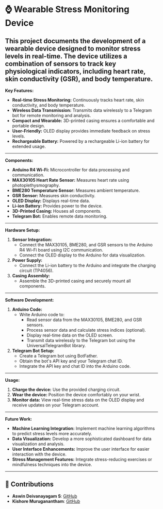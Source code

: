 # ⌚ Wearable Stress Monitoring Device

This project documents the development of a wearable device designed to monitor stress levels in real-time. The device utilizes a combination of sensors to track key physiological indicators, including heart rate, skin conductivity (GSR), and body temperature. 
---
**Key Features:**

* **Real-time Stress Monitoring:** Continuously tracks heart rate, skin conductivity, and body temperature.
* **Wireless Data Transmission:** Transmits data wirelessly to a Telegram bot for remote monitoring and analysis.
* **Compact and Wearable:** 3D-printed casing ensures a comfortable and portable design.
* **User-Friendly:** OLED display provides immediate feedback on stress levels.
* **Rechargeable Battery:** Powered by a rechargeable Li-ion battery for extended usage.
---
**Components:**

* **Arduino R4 Wi-Fi:** Microcontroller for data processing and communication.
* **MAX30105 Heart Rate Sensor:** Measures heart rate using photoplethysmography.
* **BME280 Temperature Sensor:** Measures ambient temperature.
* **GSR Sensor:** Measures skin conductivity.
* **OLED Display:** Displays real-time data.
* **Li-ion Battery:** Provides power to the device.
* **3D-Printed Casing:** Houses all components.
* **Telegram Bot:** Enables remote data monitoring.
---
**Hardware Setup:**

1. **Sensor Integration:**
   - Connect the MAX30105, BME280, and GSR sensors to the Arduino R4 Wi-Fi board using I2C communication.
   - Connect the OLED display to the Arduino for data visualization.
2. **Power Supply:**
   - Connect the Li-ion battery to the Arduino and integrate the charging circuit (TP4056).
3. **Casing Assembly:**
   - Assemble the 3D-printed casing and securely mount all components.
---
**Software Development:**

1. **Arduino Code:**
   - Write Arduino code to:
     - Read sensor data from the MAX30105, BME280, and GSR sensors.
     - Process sensor data and calculate stress indices (optional).
     - Display real-time data on the OLED screen.
     - Transmit data wirelessly to the Telegram bot using the UniversalTelegramBot library.
2. **Telegram Bot Setup:**
   - Create a Telegram bot using BotFather.
   - Obtain the bot's API key and your Telegram chat ID.
   - Integrate the API key and chat ID into the Arduino code.
---
**Usage:**

1. **Charge the device:** Use the provided charging circuit.
2. **Wear the device:** Position the device comfortably on your wrist.
3. **Monitor data:** View real-time stress data on the OLED display and receive updates on your Telegram account.
---
**Future Work:**

* **Machine Learning Integration:** Implement machine learning algorithms to predict stress levels more accurately.
* **Data Visualization:** Develop a more sophisticated dashboard for data visualization and analysis.
* **User Interface Enhancements:** Improve the user interface for easier interaction with the device.
* **Stress Management Features:** Integrate stress-reducing exercises or mindfulness techniques into the device.
---

## 🤝 Contributions  
- **Aswin Deivanayagam S**: [GitHub](https://github.com/Ashprogrammer29)  
- **Kishore Muruganantham**: [GitHub](https://github.com/KishoreMuruganantham)  

